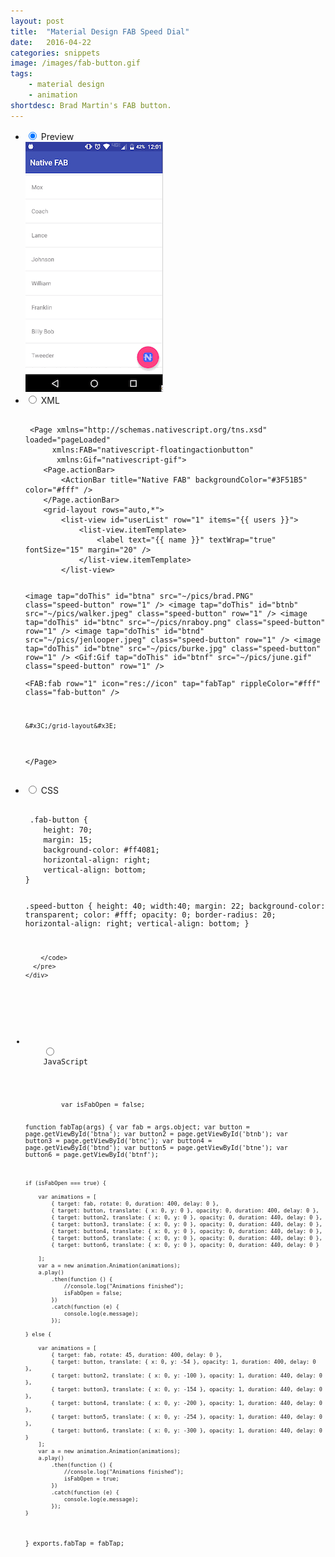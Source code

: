 ```yaml
---
layout: post
title:  "Material Design FAB Speed Dial"
date:   2016-04-22
categories: snippets
image: /images/fab-button.gif
tags: 
    - material design
    - animation
shortdesc: Brad Martin's FAB button. 
---
```

<ul class="tabs clearfix">
  <li>
    <input type="radio" name="tabs" id="tab1" checked />
    <label for="tab1">Preview</label>
    <div id="tab-content1" class="tab-content">
        <img src="/images/fab-button.gif">
    </div>
  </li>
  <li>
    <input type="radio" name="tabs" id="tab2" />
    <label for="tab2">XML</label>
    <div id="tab-content2" class="tab-content">
      <pre class="language-html">
        <code>
 &#x3C;Page xmlns=&#x22;http://schemas.nativescript.org/tns.xsd&#x22; loaded=&#x22;pageLoaded&#x22;
      xmlns:FAB=&#x22;nativescript-floatingactionbutton&#x22;
       xmlns:Gif=&#x22;nativescript-gif&#x22;&#x3E;
    &#x3C;Page.actionBar&#x3E;
        &#x3C;ActionBar title=&#x22;Native FAB&#x22; backgroundColor=&#x22;#3F51B5&#x22; color=&#x22;#fff&#x22; /&#x3E;
    &#x3C;/Page.actionBar&#x3E;
    &#x3C;grid-layout rows=&#x22;auto,*&#x22;&#x3E;
        &#x3C;list-view id=&#x22;userList&#x22; row=&#x22;1&#x22; items=&#x22;{{ users }}&#x22;&#x3E;
            &#x3C;list-view.itemTemplate&#x3E;
                &#x3C;label text=&#x22;{{ name }}&#x22; textWrap=&#x22;true&#x22; fontSize=&#x22;15&#x22; margin=&#x22;20&#x22; /&#x3E;
            &#x3C;/list-view.itemTemplate&#x3E;
        &#x3C;/list-view&#x3E;
        
 &#x3C;image tap=&#x22;doThis&#x22; id=&#x22;btna&#x22; src=&#x22;~/pics/brad.PNG&#x22; class=&#x22;speed-button&#x22; row=&#x22;1&#x22; /&#x3E;
 &#x3C;image tap=&#x22;doThis&#x22; id=&#x22;btnb&#x22; src=&#x22;~/pics/walker.jpeg&#x22; class=&#x22;speed-button&#x22; row=&#x22;1&#x22; /&#x3E;
 &#x3C;image tap=&#x22;doThis&#x22; id=&#x22;btnc&#x22; src=&#x22;~/pics/nraboy.png&#x22; class=&#x22;speed-button&#x22; row=&#x22;1&#x22; /&#x3E;
 &#x3C;image tap=&#x22;doThis&#x22; id=&#x22;btnd&#x22; src=&#x22;~/pics/jenlooper.jpeg&#x22; class=&#x22;speed-button&#x22; row=&#x22;1&#x22; /&#x3E;
 &#x3C;image tap=&#x22;doThis&#x22; id=&#x22;btne&#x22; src=&#x22;~/pics/burke.jpg&#x22; class=&#x22;speed-button&#x22; row=&#x22;1&#x22; /&#x3E;
 &#x3C;Gif:Gif tap=&#x22;doThis&#x22; id=&#x22;btnf&#x22; src=&#x22;~/pics/june.gif&#x22; class=&#x22;speed-button&#x22; row=&#x22;1&#x22; /&#x3E;        
            &#x3C;FAB:fab
                row=&#x22;1&#x22;
                icon=&#x22;res://icon&#x22;
                tap=&#x22;fabTap&#x22;
                rippleColor=&#x22;#fff&#x22;
                class=&#x22;fab-button&#x22;  /&#x3E; 
                
    &#x3C;/grid-layout&#x3E;
&#x3C;/Page&#x3E;
        </code>
      </pre>
    </div>
  </li>
  <li>
    <input type="radio" name="tabs" id="tab3" />
    <label for="tab3">CSS</label>
    <div id="tab-content3" class="tab-content">
      <pre class="language-css">
        <code>
 .fab-button {
    height: 70;
    margin: 15;
    background-color: #ff4081; 
    horizontal-align: right; 
    vertical-align: bottom; 
}

.speed-button {
    height: 40;
    width:40;
    margin: 22;
    background-color: transparent;
    color: #fff;
    opacity: 0;
    border-radius: 20;
    horizontal-align: right; 
    vertical-align: bottom; 
}

        </code>
      </pre>
    </div>
  </li>
  <li>
    <input type="radio" name="tabs" id="tab4" />
    <label for="tab4">JavaScript</label>
    <div id="tab-content4" class="tab-content">
      <pre class="language-javascript">
        <code>var isFabOpen = false;

function fabTap(args) {
    var fab = args.object;
    var button = page.getViewById('btna');
    var button2 = page.getViewById('btnb');
    var button3 = page.getViewById('btnc');
    var button4 = page.getViewById('btnd');
    var button5 = page.getViewById('btne');
    var button6 = page.getViewById('btnf');


    if (isFabOpen === true) {

        var animations = [
            { target: fab, rotate: 0, duration: 400, delay: 0 },
            { target: button, translate: { x: 0, y: 0 }, opacity: 0, duration: 400, delay: 0 },
            { target: button2, translate: { x: 0, y: 0 }, opacity: 0, duration: 440, delay: 0 },
            { target: button3, translate: { x: 0, y: 0 }, opacity: 0, duration: 440, delay: 0 },
            { target: button4, translate: { x: 0, y: 0 }, opacity: 0, duration: 440, delay: 0 },
            { target: button5, translate: { x: 0, y: 0 }, opacity: 0, duration: 440, delay: 0 },
            { target: button6, translate: { x: 0, y: 0 }, opacity: 0, duration: 440, delay: 0 }

        ];
        var a = new animation.Animation(animations);
        a.play()
            .then(function () {
                //console.log("Animations finished");
                isFabOpen = false;
            })
            .catch(function (e) {
                console.log(e.message);
            });

    } else {

        var animations = [
            { target: fab, rotate: 45, duration: 400, delay: 0 },
            { target: button, translate: { x: 0, y: -54 }, opacity: 1, duration: 400, delay: 0 },
            { target: button2, translate: { x: 0, y: -100 }, opacity: 1, duration: 440, delay: 0 },
            { target: button3, translate: { x: 0, y: -154 }, opacity: 1, duration: 440, delay: 0 },
            { target: button4, translate: { x: 0, y: -200 }, opacity: 1, duration: 440, delay: 0 },
            { target: button5, translate: { x: 0, y: -254 }, opacity: 1, duration: 440, delay: 0 },
            { target: button6, translate: { x: 0, y: -300 }, opacity: 1, duration: 440, delay: 0 }
        ];
        var a = new animation.Animation(animations);
        a.play()
            .then(function () {
                //console.log("Animations finished");
                isFabOpen = true;
            })
            .catch(function (e) {
                console.log(e.message);
            });
    }
}
exports.fabTap = fabTap;
</code>
      </pre>
    </div>
  </li>
</ul>
